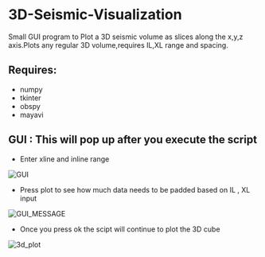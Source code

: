 # 3D-Seismic-Visualization #
Small GUI program to Plot a 3D seismic volume as slices along the x,y,z axis.Plots any regular 3D volume,requires IL,XL range and spacing.

## Requires: ##
* numpy
* tkinter
* obspy
* mayavi
  
## GUI : This will pop up after you execute the script ##



* Enter xline and inline range 

![GUI](https://raw.githubusercontent.com/pydev1988/3D-Seismic-Visualization/master/3d_plot_GUI.jpeg)

* Press plot to see how much data needs to be padded based on IL , XL input

![GUI_MESSAGE](https://raw.githubusercontent.com/pydev1988/3D-Seismic-Visualization/master/3d_plot_GUI_message.jpeg)

* Once you press ok the scipt will continue to plot the 3D cube 

![3d_plot](https://raw.githubusercontent.com/pydev1988/3D-Seismic-Visualization/master/3D_volume_plot.png)


